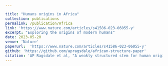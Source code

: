 ```yaml
---

title: "Humans origins in Africa"
collection: publications
permalink: /publication/Africa
link: 'https://www.nature.com/articles/s41586-023-06055-y'
excerpt: "Exploring the origins of modern humans"
date: 2023-05-20
venue: 'Nature'
paperurl:  'https://www.nature.com/articles/s41586-023-06055-y'
github: 'https://github.com/apragsdale/african-structure-paper'
citation: 'AP Ragsdale et al, "A weakly structured stem for human origins in Africa", Nature 617, 755 (2023)'
---
```

